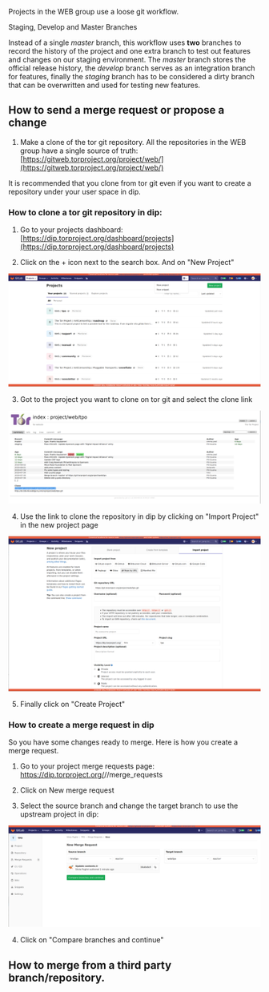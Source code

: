 Projects in the WEB group use a loose git workflow. 

Staging, Develop and Master Branches

Instead of a single *master* branch, this workflow uses **two** branches to record the history of the project and one extra branch to test out features and changes on our staging environment. The *master* branch stores the official release history, the *develop* branch serves as an integration branch for features, finally the *staging* branch has to be considered a dirty branch that can be overwritten and used for testing new features. 

## How to send a merge request or propose a change

1.  Make a clone of the tor git repository. All the repositories in the WEB group have a single source of truth: [https://gitweb.torproject.org/project/web/](https://gitweb.torproject.org/project/web/)

It is recommended that you clone from tor git even if you want to create a repository under your user space in dip.

### How to clone a tor git repository in dip:

1.  Go to your projects dashboard: [https://dip.torproject.org/dashboard/projects](https://dip.torproject.org/dashboard/projects) 

2.  Click on the + icon next to the search box. And on "New Project"

![newproject](uploads/d0bda1942a3879283d0eceaf921dd19e/newproject.png)

3.  Got to the project you want to clone on tor git and select the clone link

![tor-git](uploads/e148061d70aa8c8d98ab0674d9442c0d/tor-git.png)

4.  Use the link to clone the repository in dip by clicking on "Import Project" in the new project page

![import-project](uploads/36cef13e2cd46de3020165892d370863/import-project.png)

5.  Finally click on "Create Project"

### How to create a merge request in dip

So you have some changes ready to merge. Here is how you create a merge request.

1.  Go to your project merge requests page: https://dip.torproject.org/<username>/<project>/merge_requests

2.  Click on New merge request

3.  Select the source branch and change the target branch to use the upstream project in dip:

![merge-request](uploads/b714ef24d16a9a2305bda2a1dbc66707/merge-request.png)

4.  Click on "Compare branches and continue" 

## How to merge from a third party branch/repository.

